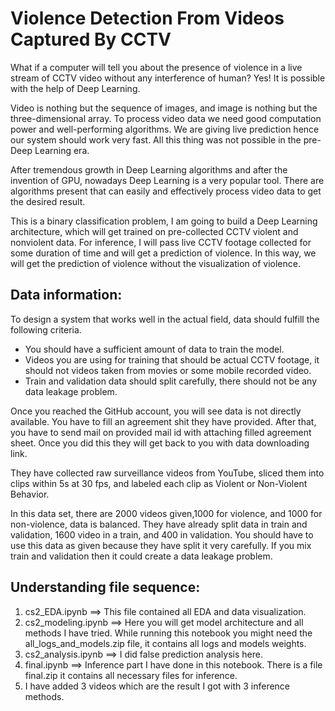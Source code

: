 # Violence Detection From Videos Captured By CCTV
What if a computer will tell you about the presence of violence in a live stream of CCTV video without any interference of human? Yes! It is possible with the help of Deep Learning.

Video is nothing but the sequence of images, and image is nothing but the three-dimensional array. To process video data we need good computation power and well-performing algorithms. We are giving live prediction hence our system should work very fast. All this thing was not possible in the pre-Deep Learning era.

After tremendous growth in Deep Learning algorithms and after the invention of GPU, nowadays Deep Learning is a very popular tool. There are algorithms present that can easily and effectively process video data to get the desired result.

This is a binary classification problem, I am going to build a Deep Learning architecture, which will get trained on pre-collected CCTV violent and nonviolent data. For inference, I will pass live CCTV footage collected for some duration of time and will get a prediction of violence. In this way, we will get the prediction of violence without the visualization of violence.

## Data information:
To design a system that works well in the actual field, data should fulfill the following criteria.

- You should have a sufficient amount of data to train the model.
- Videos you are using for training that should be actual CCTV footage, it should not videos taken from movies or some mobile recorded video.
- Train and validation data should split carefully, there should not be any data leakage problem.


Once you reached the GitHub account, you will see data is not directly available. You have to fill an agreement shit they have provided. After that, you have to send mail on provided mail id with attaching filled agreement sheet. Once you did this they will get back to you with data downloading link.

They have collected raw surveillance videos from YouTube, sliced them into clips within 5s at 30 fps, and labeled each clip as Violent or Non-Violent Behavior.

In this data set, there are 2000 videos given,1000 for violence, and 1000 for non-violence, data is balanced. They have already split data in train and validation, 1600 video in a train, and 400 in validation. You should have to use this data as given because they have split it very carefully. If you mix train and validation then it could create a data leakage problem.

## Understanding file sequence:
1. cs2_EDA.ipynb ==> This file contained all EDA and data visualization.
2. cs2_modeling.ipynb ==> Here you will get model architecture and all methods I have tried. While running this notebook you might need the all_logs_and_models.zip file, it contains all logs and models weights.
3. cs2_analysis.ipynb ==> I did false prediction analysis here.
4. final.ipynb ==> Inference part I have done in this notebook. There is a file final.zip it contains all necessary files for inference. 
5. I have added 3 videos which are the result I got with 3 inference methods.


